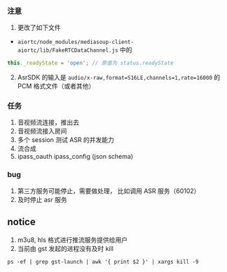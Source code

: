 ### 注意
1. 更改了如下文件 
- ```aiortc/node_modules/mediasoup-client-aiortc/lib/FakeRTCDataChannel.js``` 中的 
```js
this._readyState = 'open'; // 原值为 status.readyState
```

2. AsrSDK 的输入是 ```audio/x-raw,format=S16LE,channels=1,rate=16000``` 的 PCM 格式文件（或者其他）


### 任务
1. 音视频流连接，推出去
2. 音视频流接入房间
3. 多个 session 测试 ASR 的并发能力
4. 流合成
5. ipass_oauth  ipass_config (json schema)

### bug
1. 第三方服务可能停止，需要做处理， 比如调用 ASR 服务（60102）
2. 及时停止 asr 服务

## notice
1. m3u8, hls 格式进行推流服务提供给用户
2. 当前由 gst 发起的进程没有及时 kill
```shell
ps -ef | grep gst-launch | awk '{ print $2 }' | xargs kill -9
```
